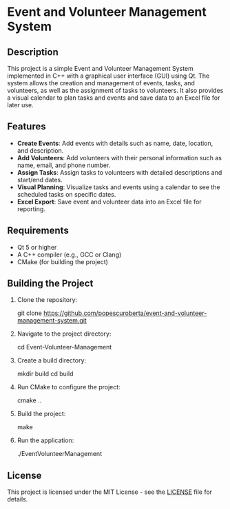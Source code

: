 
# Event and Volunteer Management System

## Description

This project is a simple Event and Volunteer Management System implemented in C++ with a graphical user interface (GUI) using Qt. The system allows the creation and management of events, tasks, and volunteers, as well as the assignment of tasks to volunteers. It also provides a visual calendar to plan tasks and events and save data to an Excel file for later use.

## Features
- **Create Events**: Add events with details such as name, date, location, and description.
- **Add Volunteers**: Add volunteers with their personal information such as name, email, and phone number.
- **Assign Tasks**: Assign tasks to volunteers with detailed descriptions and start/end dates.
- **Visual Planning**: Visualize tasks and events using a calendar to see the scheduled tasks on specific dates.
- **Excel Export**: Save event and volunteer data into an Excel file for reporting.

## Requirements
- Qt 5 or higher
- A C++ compiler (e.g., GCC or Clang)
- CMake (for building the project)

## Building the Project

1. Clone the repository:

   git clone https://github.com/popescuroberta/event-and-volunteer-management-system.git


2. Navigate to the project directory:

   cd Event-Volunteer-Management


3. Create a build directory:

   mkdir build
   cd build


4. Run CMake to configure the project:

   cmake ..


5. Build the project:

   make


6. Run the application:

   ./EventVolunteerManagement


## License
This project is licensed under the MIT License - see the [LICENSE](LICENSE) file for details.
